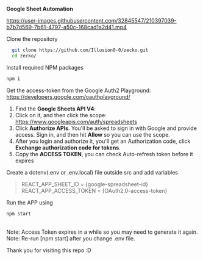 **Google Sheet Automation** 



https://user-images.githubusercontent.com/32845547/210397039-b7b7d569-7b61-4797-a50c-168cad1a2d41.mp4



Clone the repository
```bash
  git clone https://github.com/Illusion0-0/zecko.git
  cd zecko/
```
Install required NPM packages
```bash
npm i
```
Get the access-token from the Google Auth2 Playground: https://developers.google.com/oauthplayground/

1. Find the **Google Sheets API V4**:
2. Click on it, and then click the scope: https://www.googleapis.com/auth/spreadsheets
3. Click **Authorize APIs**. You'll be asked to sign in with Google and provide access. Sign in, and then hit **Allow** so you can use the scope.
4. After you login and authorize it, you'll get an Authorization code, click **Exchange authorization code for tokens**.
5. Copy the **ACCESS TOKEN**, you can check Auto-refresh token before it expires

Create a dotenv(.env or .env.local) file outside src and add variables
> REACT_APP_SHEET_ID = {google-spreadsheet-id}
> REACT_APP_ACCESS_TOKEN = {OAuth2.0-access-token}

Run the APP using
```bash
npm start
```
<br/>
Note: Access Token expires in a while so you may need to generate it again.
<br/>
Note: Re-run [npm start] after you change .env file.

Thank you for visiting this repo :D
